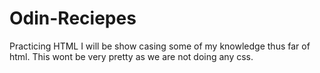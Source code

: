 # Odin-Reciepes
Practicing HTML
I will be show casing some of my knowledge thus far
of html. This wont be very pretty as we are not doing
any css.